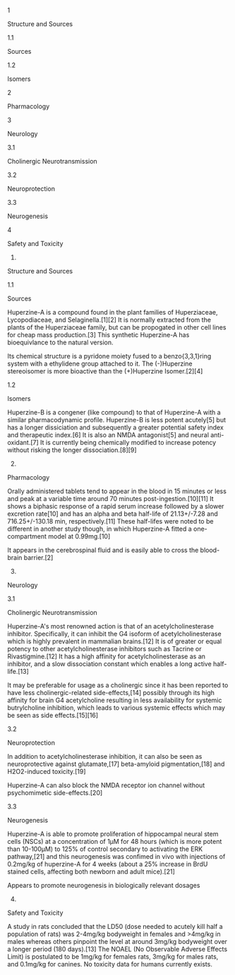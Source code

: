 1

Structure and Sources

1.1

Sources

1.2

Isomers

2

Pharmacology

3

Neurology

3.1

Cholinergic Neurotransmission

3.2

Neuroprotection

3.3

Neurogenesis

4

Safety and Toxicity

1.

Structure and Sources

1.1

Sources

Huperzine-A is a compound found in the plant families of Huperziaceae, Lycopodiaceae, and Selaginella.[1][2] It is normally extracted from the plants of the Huperziaceae family, but can be propogated in other cell lines for cheap mass production.[3] This synthetic Huperzine-A has bioequivlance to the natural version.

Its chemical structure is a pyridone moiety fused to a benzo{3,3,1}ring system with a ethylidene group attached to it. The (-)Huperzine stereoisomer is more bioactive than the (+)Huperzine Isomer.[2][4]

1.2

Isomers

Huperzine-B is a congener (like compound) to that of Huperzine-A with a similar pharmacodynamic profile. Huperzine-B is less potent acutely[5] but has a longer dissiciation and subsequently a greater potential safety index and therapeutic index.[6] It is also an NMDA antagonist[5] and neural anti-oxidant.[7] It is currently being chemically modified to increase potency without risking the longer dissociation.[8][9]

2.

Pharmacology

Orally administered tablets tend to appear in the blood in 15 minutes or less and peak at a variable time around 70 minutes post-ingestion.[10][11] It shows a biphasic response of a rapid serum increase followed by a slower excretion rate[10] and has an alpha and beta half-life of 21.13+/-7.28 and 716.25+/-130.18 min, respectively.[11] These half-lifes were noted to be different in another study though, in which Huperzine-A fitted a one-compartment model at 0.99mg.[10]

It appears in the cerebrospinal fluid and is easily able to cross the blood-brain barrier.[2]

3.

Neurology

3.1

Cholinergic Neurotransmission

Huperzine-A's most renowned action is that of an acetylcholinesterase inhibitor. Specifically, it can inhibit the G4 isoform of acetylcholinesterase which is highly prevalent in mammalian brains.[12] It is of greater or equal potency to other acetylcholinesterase inhibitors such as Tacrine or Rivastigmine.[12] It has a high affinity for acetylcholinesterase as an inhibitor, and a slow dissociation constant which enables a long active half-life.[13]

It may be preferable for usage as a cholinergic since it has been reported to have less cholinergic-related side-effects,[14] possibly through its high affinity for brain G4 acetylcholine resulting in less availability for systemic butrylcholine inhibition, which leads to various systemic effects which may be seen as side effects.[15][16]

3.2

Neuroprotection

In addition to acetylcholinesterase inhibition, it can also be seen as neuroprotective against glutamate,[17] beta-amyloid pigmentation,[18] and H2O2-induced toxicity.[19] 

Huperzine-A can also block the NMDA receptor ion channel without psychomimetic side-effects.[20]

3.3

Neurogenesis

Huperzine-A is able to promote proliferation of hippocampal neural stem cells (NSCs) at a concentration of 1μM for 48 hours (which is more potent than 10-100μM) to 125% of control secondary to activating the ERK pathway,[21] and this neurogenesis was confimed in vivo with injections of 0.2mg/kg of huperzine-A for 4 weeks (about a 25% increase in BrdU stained cells, affecting both newborn and adult mice).[21]


Appears to promote neurogenesis in biologically relevant dosages


4.

Safety and Toxicity

A study in rats concluded that the LD50 (dose needed to acutely kill half a population of rats) was 2-4mg/kg bodyweight in females and >4mg/kg in males whereas others pinpoint the level at around 3mg/kg bodyweight over a longer period (180 days).[13] The NOAEL (No Observable Adverse Effects Limit) is postulated to be 1mg/kg for females rats, 3mg/kg for males rats, and 0.1mg/kg for canines. No toxicity data for humans currently exists.

